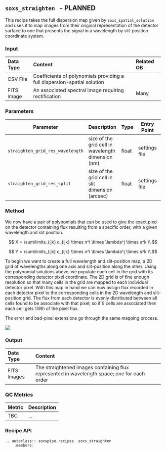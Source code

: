 ## `soxs_straighten ` - PLANNED

This recipe takes the full dispersion map given by `soxs_spatial_solution` and uses it to map images from their original representation of the detector surface to one that presents the signal in a wavelength by slit-position coordinate system.

### Input

| Data Type | Content | Related OB |
|:----|:----|:---|
| CSV File | Coefficients of polynomials providing a full dispersion-spatial solution | |
| FITS Image | An associated spectral image requiring rectification | Many |

### Parameters

| Parameter                | Description                                   | Type  | Entry Point   | Related Util                                   |
| ------------------------ | --------------------------------------------- | ----- | ------------- | ---------------------------------------------- |
| `straighten_grid_res_wavelength`  |  size of the grid cell in wavelength dimension (nm)  |  float  |  settings file  | | 
| `straighten_grid_res_split` |  size of the grid cell in slit dimension (arcsec)  |  float  |  settings file  | | 

### Method

We now have a pair of polynomials that can be used to give the exact pixel on the detector containing flux resulting from a specific order, with a given wavelength and slit position.

$$
X = \sum\limits_{ijk} c_{ijk} \times n^i \times \lambda^j \times s^k \\
$$

$$
Y = \sum\limits_{ijk} c_{ijk} \times n^i \times \lambda^j \times s^k \\
$$

To begin we want to create a full wavelength and slit-position map; a 2D grid of wavelengths along one axis and slit-position along the other. Using the polynomial solutions above, we populate each cell in the grid with its corresponding detector pixel coordinate. The 2D grid is of fine enough resolution so that many cells in the grid are mapped to each individual detector pixel. With this map in hand we can now assign flux recorded in each detector pixel to the corresponding cells in the 2D wavelength and slit-position grid. The flux from each detector is evenly distributed between all cells found to be associate with that pixel; so if 9 cells are associated then each cell gets 1/9th of the pixel flux.

The error and bad-pixel extensions go through the same mapping process.

![](soxs_straighten.png)

### Output
 
| Data Type | Content |
|:----|:----|
| FITS Images | The straightened images containing flux represented in wavelength space; one for each order | 

### QC Metrics

| Metric  | Description |
| :------------ | :----------- |
| TBC     | ...  |

### Recipe API

```eval_rst
.. autoclass:: soxspipe.recipes. soxs_straighten
    :members:
```
